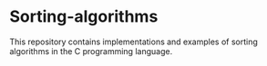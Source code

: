 # Sorting-algorithms
This repository contains implementations and examples of sorting algorithms in the C programming language.
